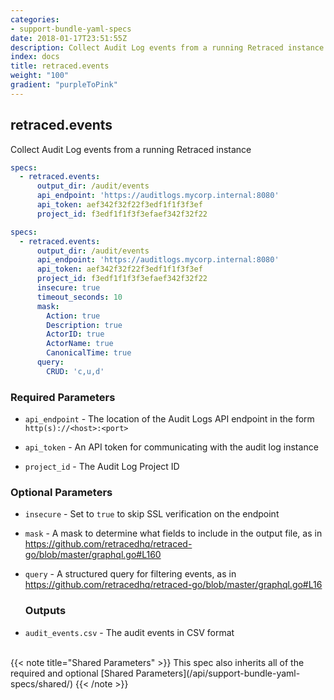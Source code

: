 ```yaml
---
categories:
- support-bundle-yaml-specs
date: 2018-01-17T23:51:55Z
description: Collect Audit Log events from a running Retraced instance
index: docs
title: retraced.events
weight: "100"
gradient: "purpleToPink"
---
```


## retraced.events

Collect Audit Log events from a running Retraced instance


```yaml
specs:
  - retraced.events:
      output_dir: /audit/events
      api_endpoint: 'https://auditlogs.mycorp.internal:8080'
      api_token: aef342f32f22f3edf1f1f3f3ef
      project_id: f3edf1f1f3f3efaef342f32f22
```

```yaml
specs:
  - retraced.events:
      output_dir: /audit/events
      api_endpoint: 'https://auditlogs.mycorp.internal:8080'
      api_token: aef342f32f22f3edf1f1f3f3ef
      project_id: f3edf1f1f3f3efaef342f32f22
      insecure: true
      timeout_seconds: 10
      mask:
        Action: true
        Description: true
        ActorID: true
        ActorName: true
        CanonicalTime: true
      query:
        CRUD: 'c,u,d'
```


### Required Parameters


- `api_endpoint` - The location of the Audit Logs API endpoint in the form `http(s)://<host>:<port>`


- `api_token` - An API token for communicating with the audit log instance


- `project_id` - The Audit Log Project ID



### Optional Parameters


- `insecure` - Set to `true` to skip SSL verification on the endpoint


- `mask` - A mask to determine what fields to include in the output file, as in https://github.com/retracedhq/retraced-go/blob/master/graphql.go#L160


- `query` - A structured query for filtering events, as in https://github.com/retracedhq/retraced-go/blob/master/graphql.go#L16



    ### Outputs

    
- `audit_events.csv` - The audit events in CSV format


<br>
{{< note title="Shared Parameters" >}}
This spec also inherits all of the required and optional [Shared Parameters](/api/support-bundle-yaml-specs/shared/)
{{< /note >}}

    
